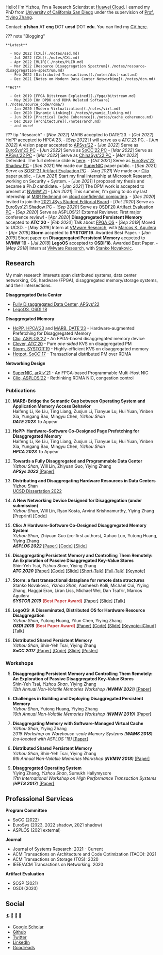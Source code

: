 <!---
<p align="left">
<img src="images/me.png" height=150 width=100>
</p>
--->

Hello! I'm Yizhou, I'm a Research Scientist at [Huawei Cloud](https://www.huaweicloud.com/intl/en-us/).
I earned my PhD from [University of California San Diego](https://cse.ucsd.edu/)
under the supervision of [Prof. Yiying Zhang](https://cseweb.ucsd.edu/~yiying/).

Contact: **y1shan** AT **eng** DOT **ucsd** DOT **edu**.
You can find my [CV here](http://lastweek.io/pubs/Yizhou_Shan_CV.pdf).

??? note "Blogging"

    **Latest**

      - Nov 2022 [CXL](./notes/ssd.md)
      - Jul 2022 [CXL](./notes/CXL.md)
      - Apr 2022 [MLIR](./notes/MLIR.md)
      - Mar 2022 [Resource Disaggregation Spectrum](./notes/resource-disaggregation-spectrum.md)
      - Feb 2022 [Distributed Transactions](./notes/dist-xact.md)
      - Dec 2021 [Notes on Modern Data Center Networking](./notes/dcn.md)
    
    **Hot**

      - Oct 2019 [FPGA Bitstream Explained](./fpga/bitstream.md)
      - May 2020 [On DPDK and RDMA Related Software](./notes/source_code/rdma/)
      - Jan 2020 [Modern Virtualization](./notes/virt.md)
      - Dec 2020 [Dynamic Linking](./notes/dynamic_linking.md)
      - Jun 2019 [Practical Cache Coherence](./notes/cache_coherence.md)
      - Dec 2020 [Architecture](./notes/arch.md)
      - and more!


??? tip "Research"
	- [_Nov 2022_] MARB accepted to DATE'23.
	- [_Oct 2022_] HoPP accepted to HPCA'23.
	- [_Sep 2022_] I will serve as a [ATC'23]() PC.
	- [_Jun 2022_] A vision paper accepted to [APSys'22](https://apsys2022.comp.nus.edu.sg/index.html)
	- [_Jun 2022_] Serve as [EuroSys'23 PC](https://2023.eurosys.org/index.html)
	- [_Jun 2022_] Serve as [SoCC'22 PC](https://acmsocc.org/2022/program-committee.html)
	- [_Mar 2022_] Serve as [APSys'22 PC]()
	- [_Mar 2022_] Serve as [ChinaSys'22 PC]()
	- [_Mar 2022_] Defended. The full defense slide is [here](./pubs/Defense_Slides_Yizhou_Shan.pdf).
	- [_Oct 2021_] Serve as [EuroSys'22 Shadow PC](https://2022.eurosys.org/)
	- [_Sep 2021_] We made our [SuperNIC]() paper public.
	- [_Sep 2021_] Serve as [SOSP'21 Artifact Evaluation PC]()
	- [_Aug 2021_] We made our [Clio]() paper public.
	- [_Jun 2021_] Start my final internship at Microsoft Research, working on Security + System.
	- [_Jun 2021_] I proposed my thesis and became a Ph.D candidate.
	- [_Jan 2021_] The DPM work is accepted to present at [NVMW'21](http://nvmw.ucsd.edu/)
	- [_Jan 2021_] This summer, I'm going to do my last internship at [MSR Redmond](https://www.microsoft.com/en-us/research/group/security-and-privacy-research-group-redmond/) on [cloud confidential computing](https://azure.microsoft.com/en-us/solutions/confidential-compute/).
	- [_Dec 2020_] Invited to join the [2021 JSys Student Editorial Board](https://escholarship.org/uc/jsys/studenteb)
	- [_Oct 2020_] Serve as [EuroSys'21 Shadow PC](https://www.eurosys2020.org/call-for-shadow-pc-participation/)
	- [_Sep 2020_] Serve as [OSDI'20 Artifact Evaluation PC](https://sysartifacts.github.io/osdi2020/organizers.html)
	- [_Sep 2020_] Serve as ASPLOS'21 External Reviewer. First major conference review!
	- [_Apr 2020_] __Disaggregated Persistent Memory__ accepted to __ATC'20__
	- [_Feb 2020_] Talk about [FPGA OS](https://cseweb.ucsd.edu/~yiying/cse291j-winter20/reading/FPGA-Virtualization.pdf)
	- [_Sep 2019_] Moved to UCSD.
	- [_May 2019_] Intern at [VMware Research](https://research.vmware.com/), with [Marcos K. Aguilera](http://mkaguilera.kawazoe.org/)
	- [_Apr 2019_] __Storm__ accpeted to __SYSTOR'19__. Awarded Best Paper.
	- [_Jan 2019_] Short paper on __Disaggregated Persistent Memory__ accpeted to __NVMW'19__
	- [_Jul 2018_] __LegoOS__ accepted to __OSDI'18__. Awarded Best Paper.
	- [_May 2018_] Intern at [VMware Research](https://research.vmware.com/), with [Stanko Novakovic](https://sites.google.com/site/stankonovakovic/).


## Research

My main research interests span
distributed systems, data center networking,
OS, hardware (FPGA), disaggregated memory/storage systems,
and their intersections.

**Disaggregated Data Center**

-  [Fully Disaggregated Data Center, APSys'22](http://lastweek.io/pubs/apsys22.pdf)
-  [LegoOS, OSDI'18](https://www.usenix.org/conference/osdi18/presentation/shan)

**Disaggregated Memory**

-  [HoPP, HPCA'23]() and [MARB, DATE'23]() - Hardware-augmented Prefetching for Disaggregated Memory
-  [Clio, ASPLOS'22](http://lastweek.io/pubs/ASPLOS22-Clio.pdf) - An FPGA-based disaggregated memory device
-  [Clover, ATC'20](http://lastweek.io/pubs/ATC20-DPM.pdf) - Pure *one-sided* KVS on disaggregated PM
-  [Storm, SYSTOR'19](http://lastweek.io/pubs/SYSTOR19-Storm.pdf) - Highly-efficient KVS on disaggregated memory
-  [Hotpot, SoCC'17](http://lastweek.io/pubs/SoCC17-Hotpot.pdf) -  Transactional distributed PM over RDMA

**Networking Design**

-  [SuperNIC, arXiv'21](https://arxiv.org/pdf/2109.07744.pdf) - An FPGA-based Programmable Multi-Host NIC
-  [Clio, ASPLOS'22](http://lastweek.io/pubs/ASPLOS22-Clio.pdf) - Rethinking RDMA NIC, congestion control


### Publications

10. __MARB: Bridge the Semantic Gap between Operating System and Application Memory Access Behavior__
  <br> Haifeng Li, Ke Liu, Ting Liang, Zuojun Li, Tianyue Lu, Hui Yuan, Yinben Xia, Yungang Bao, Mingyu Chen, *Yizhou Shan*
  <br> *__DATE 2023__* To Appear
9. __HoPP: Hardware-Software Co-Designed Page Prefetching for Disaggregated Memory__
  <br> Haifeng Li, Ke Liu, Ting Liang, Zuojun Li, Tianyue Lu, Hui Yuan, Yinben Xia, Yungang Bao, Mingyu Chen, *Yizhou Shan*
  <br> *__HPCA 2023__* To Appear
8. __Towards a Fully Disaggregated and Programmable Data Center__
  <br> *Yizhou Shan*, Will Lin, Zhiyuan Guo, Yiying Zhang
  <br> *__APSys 2022__*
       [[Paper]](https://dl.acm.org/doi/abs/10.1145/3546591.3547527)
7. __Distributing and Disaggregating Hardware Resources in Data Centers__
  <br> Yizhou Shan
  <br> [UCSD Dissertation 2022](https://escholarship.org/content/qt35s245rd/qt35s245rd_noSplash_e32c0215d4afc739cb21ef2618b5a968.pdf)
6. __A New Networking Device Designed for Disaggregation (under submission)__
  <br> *Yizhou Shan*, Will Lin, Ryan Kosta, Arvind Krishnamurthy, Yiying Zhang
  <br> [[Preprint]](https://arxiv.org/pdf/2109.07744.pdf)
       [[Code]]()
5. __Clio: A Hardware-Software Co-Designed Disaggregated Memory System__
  <br> *Yizhou Shan*, Zhiyuan Guo (co-first authors), Xuhao Luo, Yutong Huang, Yiying Zhang
  <br> *__ASPLOS 2022__*
       [[Paper]](http://lastweek.io/pubs/ASPLOS22-Clio.pdf)
       [[Code]](https://github.com/WukLab/Clio)
       [[Slide]]()
4. __Disaggregating Persistent Memory and Controlling Them Remotely: An Exploration of Passive Disaggregated Key-Value Stores__
  <br> Shin-Yeh Tsai, *Yizhou Shan*, Yiying Zhang
  <br> *__ATC 2020__*
       [[Paper]](http://lastweek.io/pubs/ATC20-DPM.pdf)
       [[Code]](https://github.com/WukLab/pDPM)
       [[Slide]](https://github.com/WukLab/pDPM/blob/master/Documentation/ATC20-pDPM-slides.pdf)
       [[Short-Talk]](https://www.youtube.com/watch?v=zEVhlb9J-Iw)
       [[Full-Talk]](https://youtu.be/Oexu-3Sfbxk)
       [[Keynote]](https://www.icloud.com/keynote/0Ox0HGeoa5L1pQ7txzyU_RkUA#ATC20-pDPM-iCloud-Public)

3. __Storm: a fast transactional dataplane for remote data structures__
  <br> Stanko Novakovic, *Yizhou Shan*, Aasheesh Kolli, Michael Cui, Yiying Zhang, Haggai Eran, Liran Liss, Michael Wei, Dan Tsafrir, Marcos Aguilera
  <br> *__SYSTOR 2019__* <font color='#c64444'>__(Best Paper Award)__</font>
       [[Paper]](http://lastweek.io/pubs/SYSTOR19-Storm.pdf)
       [[Slide]](http://www.systor.org/2019/slides/S6P1%20Storm%20A%20Fast%20Transactional%20Dataplane%20for%20Remote%20Data%20Structures.pdf)
       [[Talk]](https://www.youtube.com/watch?v=3ozwrzUVUJ4)

2. __LegoOS: A Disseminated, Distributed OS for Hardware Resource Disaggregation__
  <br> *Yizhou Shan*, Yutong Huang, Yilun Chen, Yiying Zhang
  <br> *__OSDI 2018__* <font color='#c64444'>__(Best Paper Award)__</font>
       [[Paper]](https://www.usenix.org/conference/osdi18/presentation/shan) [[Code]](https://github.com/WukLab/LegoOS)
       [[Slide]](https://www.usenix.org/sites/default/files/conference/protected-files/osdi18_slides_shan.pdf)
       [[Keynote-iCloud]](https://www.icloud.com/keynote/0__Wok6UPN175iDFEuGW9YVkA#LegoOS-OSDI18-Keynote)
       [[Talk]](https://www.youtube.com/watch?v=GX74Q2-ZOQE)

1. __Distributed Shared Persistent Memory__
  <br> *Yizhou Shan*, Shin-Yeh Tsai, Yiying Zhang
  <br> *__SoCC 2017__*
       [[Paper]](http://lastweek.io/pubs/SoCC17-Hotpot.pdf) [[Code]](https://github.com/WukLab/Hotpot)
       [[Slide]](http://lastweek.io/pubs/slides/Yizhou-Hotpot-SoCC17.pptx)
       [[Poster]](http://lastweek.io/pubs/slides/Poster-Hotpot-SoCC17.pptx)

### Workshops

5. __Disaggregating Persistent Memory and Controlling Them Remotely: An Exploration of Passive Disaggregated Key-Value Stores__
  <br> Shin-Yeh Tsai, *Yizhou Shan*, Yiying Zhang
  <br> *12th Annual Non-Volatile Memories Workshop (__NVMW 2021__)*
       [[Paper]](http://lastweek.io/pubs/ATC20-DPM.pdf)

4. __Challenges in Building and Deploying Disaggregated Persistent Memory__
  <br> *Yizhou Shan*, Yutong Huang, Yiying Zhang
  <br> *10th Annual Non-Volatile Memories Workshop (__NVMW 2019__)*
       [[Paper]](http://lastweek.io/pubs/NVMW19-DPM.pdf)

3. __Disaggregating Memory with Software-Managed Virtual Cache__
  <br> _Yizhou Shan_, Yiying Zhang
  <br> *2018 Workshop on Warehouse-scale Memory Systems (__WAMS 2018__) (co-located with ASPLOS '18)*  [[Paper]](http://workshops.inf.ed.ac.uk/wams/)

2. __Distributed Shared Persistent Memory__
  <br> *Yizhou Shan*, Shin-Yeh Tsai, Yiying Zhang
  <br> *9th Annual Non-Volatile Memories Workshop (__NVMW 2018__)*  [[Paper]](https://engineering.purdue.edu/WukLab/hotpot-socc17.pdf)

1. __Disaggregated Operating System__
  <br> Yiying Zhang, *Yizhou Shan*, Sumukh Hallymysore
  <br> *17th International Workshop on High Performance Transaction Systems (__HPTS 2017__)*  [[Paper]](http://hpts.ws/papers/2017/lego.pdf)

<!---
## Posters

3. __Lego: A Distributed, Decomposed OS for Resource Disaggregation__ [PDF](https://lastweek.github.io/pubs/SOSP17-Lego-Poster.pdf)
   <br> *Yizhou Shan*, Yilun Chen, Yutong Huang, Sumukh Hallymysore, Yiying Zhang
   <br> Poster at __SOSP 2017__

1. __Disaggregated Operating System__ [PDF](https://lastweek.github.io/pubs/SoCC17-Lego-Poster.pdf)
   <br> *Yizhou Shan*, Sumukh Hallymysore, Yutong Huang, Yilun Chen, Yiying Zhang
   <br> Poster at __SoCC 2017__
--->

## Professional Services

**Program Committee**

- SoCC    (2022)
- EuroSys (2023, 2022 shadow, 2021 shadow)
- ASPLOS  (2021 external)

**Journal**

- Journal of Systems Research: 2021 - Current
- ACM Transactions on Architecture and Code Optimization (TACO): 2021
- ACM Transactions on Storage (TOS): 2020
- IEEE/ACM Transactions on Networking: 2020

**Artifact Evaluation**

- SOSP (2021)
- OSDI (2020)


## Social

:surfer: :rowboat: :basketball: :football:  

* [Google Scholar](https://scholar.google.com/citations?user=qgxGqYAAAAAJ&hl=en)
* [Github](https://github.com/lastweek)
* [Twitter](https://twitter.com/Yizhou_Shan)
* [LinkedIn](https://www.linkedin.com/in/lastweek/)
* [Goodreads](https://www.goodreads.com/user/show/117378875-yizhou-shan)
